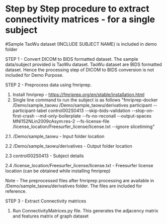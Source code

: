# Step by Step procedure to extract connectivity matrices - for a single subject
#Sample TaoWu dataset (INCLUDE SUBJECT NAME) is included in demo folder

STEP 1 - Convert DICOM to BIDS formatted dataset. 
The sample data/subject provided is TaoWu dataset. TaoWu dataset are BIDS formatted dataset. Hence the processing step of DICOM to BIDS conversion is not included for Demo Purpose. 

STEP 2 - Preprocess data using fmriprep.
1. Install fmriprep - https://fmriprep.org/en/stable/installation.html
2. Single line command to run the subject is as follows "fmriprep-docker /Demo/sample_taowu /Demo/sample_taowu/derivatives participant --participant-label control002S0413 --skip-bids-validation --stop-on-first-crash --md-only-boilerplate --fs-no-reconall --output-spaces MNI152NLin2009cAsym:res-2 --fs-license-file /license_location/Freesurfer_license/license.txt --ignore slicetiming"

  2.1. /Demo/sample_taowu - Input folder location
  
  2.2 /Demo/sample_taowu/derivatives - Output folder location
  
  2.3 control002S0413 - Subject details
  
  2.4 /license_location/Freesurfer_license/license.txt - Freesurfer license location (can be obtained while installing fmriprep)

Note - The preprocessed files after fmriprep processing are available in /Demo/sample_taowu/derivatives folder. The files are included for reference.

STEP 3 - Extract Connectivity matrices
1. Run ConnectivityMatrices.py file. This generates the adjacency matrix and features matrix of graph dataset






